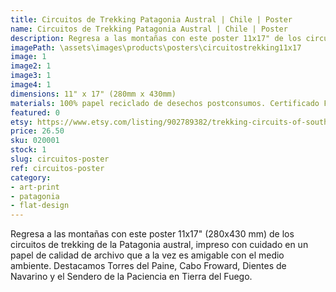 ```yaml
---
title: Circuitos de Trekking Patagonia Austral | Chile | Poster
name: Circuitos de Trekking Patagonia Austral | Chile | Poster
description: Regresa a las montañas con este poster 11x17" de los circuitos de trekking de la Patagonia austral, impreso con cuidado en un papel de calidad de archivo que a la vez es amigable con el medio ambiente.
imagePath: \assets\images\products\posters\circuitostrekking11x17
image: 1
image2: 1
image3: 1
image4: 1
dimensions: 11" x 17" (280mm x 430mm)
materials: 100% papel reciclado de desechos postconsumos. Certificado FSC.
featured: 0
etsy: https://www.etsy.com/listing/902789382/trekking-circuits-of-southern-patagonia
price: 26.50
sku: 020001
stock: 1
slug: circuitos-poster
ref: circuitos-poster
category:
- art-print
- patagonia
- flat-design
---
```

Regresa a las montañas con este poster 11x17" (280x430 mm) de los circuitos de trekking de la Patagonia austral, impreso con cuidado en un papel de calidad de archivo que a la vez es amigable con el medio ambiente. Destacamos Torres del Paine, Cabo Froward, Dientes de Navarino y el Sendero de la Paciencia en Tierra del Fuego.
